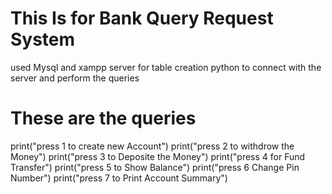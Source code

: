 # This Is for Bank Query Request System

 used Mysql and xampp server for table creation
 python to connect with the server and perform the queries




 # These are the queries

print("press 1 to create new Account")
print("press 2 to withdrow the Money")
print("press 3 to Deposite the Money")
print("press 4 for Fund Transfer")
print("press 5 to Show Balance")
print("press 6 Change Pin Number")
print("press 7 to Print Account Summary")